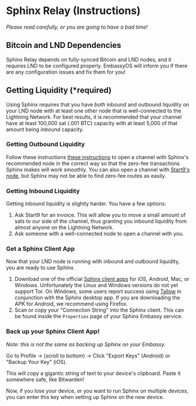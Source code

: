 # Sphinx Relay (Instructions)

*Please read carefully, or you are going to have a bad time!*

## Bitcoin and LND Dependencies

Sphinx Relay depends on fully-synced Bitcoin and LND nodes, and it requires LND to be configured properly. EmbassyOS will inform you if there are any configuration issues and fix them for you!

## Getting Liquidity (\*required)

Using Sphinx requires that you have _both_ inbound and outbound liquidity on your LND node with at least one other node that is well-connected to the Lightning Network. For best results, it is recommended that your channel have at least 100,000 sat (.001 BTC) capacity with at least 5,000 of that amount being _inbound_ capacity.

### Getting Outbound Liquidity

Follow these instructions [these instructions](https://github.com/stakwork/sphinx-relay/wiki/Home-node-FAQ) to open a channel with Sphinx's recommended node in the correct way so that the zero-fee transactions Sphinx makes will work smoothly. You can also open a channel with [Start9's node](https://1ml.com/node/025d28dc4c4f5ce4194c31c3109129cd741fafc1ff2f6ea53f97de2f58877b2295), but Sphinx may not be able to find zero-fee routes as easily.

### Getting Inbound Liquidity

Getting inbound liquidity is slightly harder. You have a few options:

1. Ask Start9 for an invoice. This will allow you to move a small amount of sats to our side of the channel, thus granting you inbound liquidity from almost anyone on the Lightning Network.
1. Ask someone with a well-connected node to open a channel with you.

### Get a Sphinx Client App

Now that your LND node is running with inbound and outbound liquidity, you are ready to use Sphinx.

1. Download one of the official [Sphinx client apps](https://sphinx.chat) for iOS, Android, Mac, or Windows. Unfortunately the Linux and Windows versions do not yet support Tor. On Windows, some users report success using [Tallow](https://reqrypt.org/tallow.html) in conjunction with the Sphinx desktop app.  If you are downloading the APK for Android, we recommend using Firefox.
1. Scan or copy your "Connection String" into the Sphinx client. This can be found inside the `Properties` page of your Sphinx Embassy service.

### Back up your Sphinx Client App!

*Note: this is not the same as backing up Sphinx on your Embassy.*

Go to Profile → (scroll to bottom) → Click "Export Keys" (Android) or "Backup Your Key" (iOS).

This will copy a gigantic string of text to your device's clipboard. Paste it somewhere safe, like Bitwarden!

Now, if you lose your device, or you want to run Sphinx on multiple devices, you can enter this key when setting up Sphinx on the new device.
